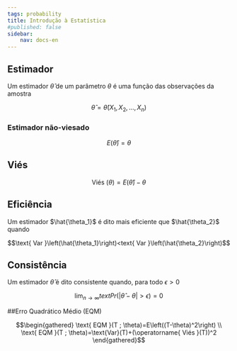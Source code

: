 ```yaml
---
tags: probability
title: Introdução à Estatística
#published: false
sidebar:
    nav: docs-en
---
```


## Estimador
Um estimador $\hat{\theta}$ de um parâmetro $\theta$ é uma função das observações da amostra

$$\hat{\theta}=\hat{\theta}\left(X_1, X_2, \ldots, X_n\right)$$

### Estimador não-viesado

$$E(\hat{\theta})=\theta$$

## Viés

$$\text{ Viés }(\theta)=E(\hat{\theta})-\theta$$

## Eficiência
Um estimador $\hat{\theta_1}$ é dito mais eficiente que $\hat{\theta_2}$ quando

$$\text{ Var }\left(\hat{\theta_1}\right)<text{ Var }\left(\hat{\theta_2}\right)$$

## Consistência
Um estimador $\hat{\theta}$ é dito consistente quando, para todo $\epsilon>0$

$$\lim _{n \rightarrow \infty} text{ Pr }(|\hat{\theta}-\theta|>\epsilon)=0$$

##Erro Quadrático Médio (EQM)

$$\begin{gathered}
\text{ EQM }(T ; \theta)=E\left((T-\theta)^2\right) \\
\text{ EQM }(T ; \theta)=\text{Var}(T)+(\operatorname{ Viés }(T))^2
\end{gathered}$$
